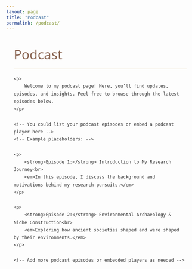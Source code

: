 ```yaml
---
layout: page
title: "Podcast"
permalink: /podcast/
---
```


<style>
    /* Hide the auto-generated page heading (like "Podcast") */
    h1.post-title, h1.page-title, header.post-header h1 {
        display: none !important;
    }

    /* Color Palette & Typography */
    :root {
        --primary-color: #5b7e5f;
        --secondary-color: #8a6552;
        --accent-color: #d8b976;
        --light-bg: #f8f8f5;
        --dark-text: #333333;
    }
    
    .content-wrapper {
        font-family: 'Segoe UI', Tahoma, Geneva, Verdana, sans-serif;
        line-height: 1.7;
        color: var(--dark-text);
        max-width: 900px;
        margin: 0 auto;
        padding: 0 20px;
    }
    
    .content-wrapper h1 {
        font-size: 2.2rem;
        color: var(--secondary-color);
        margin: 2rem 0 1rem;
        font-weight: 500;
        border-bottom: 1px solid rgba(216,185,118,0.3);
        padding-bottom: 0.5rem;
    }
    
    .content-wrapper p {
        font-size: 1.1rem;
        margin-bottom: 1.5rem;
        text-align: justify;
    }
    
    .content-wrapper a {
        color: var(--primary-color);
        text-decoration: none;
        border-bottom: 1px solid var(--accent-color);
        transition: color 0.2s, border-color 0.2s;
        font-weight: 500;
    }
    
    .content-wrapper a:hover {
        color: var(--secondary-color);
        border-color: var(--secondary-color);
    }
</style>

<div class="content-wrapper">
    <!-- You can change or remove this <h1> if you prefer a different heading -->
    <h1>Podcast</h1>
    
    <p>
        Welcome to my podcast page! Here, you’ll find updates, episodes, and insights. Feel free to browse through the latest episodes below.
    </p>
    
    <!-- You could list your podcast episodes or embed a podcast player here -->
    <!-- Example placeholders: -->
    
    <p>
        <strong>Episode 1:</strong> Introduction to My Research Journey<br>
        <em>In this episode, I discuss the background and motivations behind my research pursuits.</em>
    </p>
    
    <p>
        <strong>Episode 2:</strong> Environmental Archaeology & Niche Construction<br>
        <em>Exploring how ancient societies shaped and were shaped by their environments.</em>
    </p>
    
    <!-- Add more podcast episodes or embedded players as needed -->
</div>
